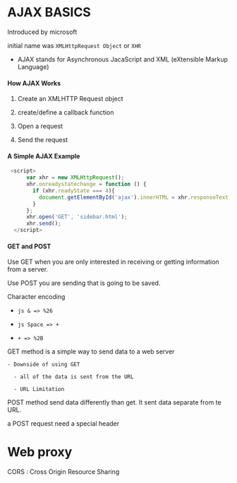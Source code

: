 
# AJAX BASICS

Introduced by microsoft

initial name was `XMLHttpRequest Object` or `XHR`

- AJAX stands for Asynchronous JacaScript and XML (eXtensible Markup Language)

#### How AJAX Works

1. Create an XMLHTTP Request object

2. create/define a callback function

3. Open a request

4. Send the request

#### A Simple AJAX Example

```js
 <script>
      var xhr = new XMLHttpRequest();
      xhr.onreadystatechange = function () {
        if (xhr.readyState === 4){
          document.getElementById('ajax').innerHTML = xhr.responseText;
        }
      };
      xhr.open('GET', 'sidebar.html');
      xhr.send();
  </script>
  ```
  #### GET and POST
  
  Use GET when you are only interested in receiving or getting information from a server.
  
  Use POST you are sending that is going to be saved.
  
  Character encoding
  
  - `js & => %26`
  
  - `js Space => +`
  
  - `+ => %2B`
  
  GET method is a simple way to send data to a web server
  
    - Downside of using GET
    
      - all of the data is sent from the URL
      
      - URL Limitation
      
 POST method send data differently than get. It sent data separate from te URL. 
 
 a POST request need a special header
 
 # Web proxy
 
 CORS : Cross Origin Resource Sharing
